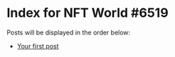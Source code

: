# Index for NFT World #6519
Posts will be displayed in the order below:

- [Your first post](./001-first.md)

